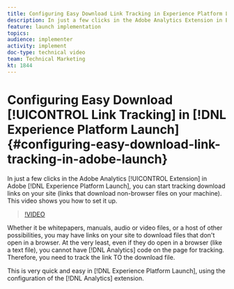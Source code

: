```yaml
---
title: Configuring Easy Download Link Tracking in Experience Platform Launch
description: In just a few clicks in the Adobe Analytics Extension in Experience Platform Launch, you can start tracking download links on your site (links that download non-browser files on your machine). This video shows you how to set it up.
feature: launch implementation
topics: 
audience: implementer
activity: implement
doc-type: technical video
team: Technical Marketing
kt: 1844
---
```


# Configuring Easy Download [!UICONTROL Link Tracking] in [!DNL Experience Platform Launch] {#configuring-easy-download-link-tracking-in-adobe-launch}

In just a few clicks in the Adobe Analytics [!UICONTROL Extension] in Adobe [!DNL Experience Platform Launch], you can start tracking download links on your site (links that download non-browser files on your machine). This video shows you how to set it up.

>[!VIDEO](https://video.tv.adobe.com/v/25762/?quality=12)

Whether it be whitepapers, manuals, audio or video files, or a host of other possibilities, you may have links on your site to download files that don't open in a browser. At the very least, even if they do open in a browser (like a text file), you cannot have [!DNL Analytics] code on the page for tracking. Therefore, you need to track the link TO the download file.

This is very quick and easy in [!DNL Experience Platform Launch], using the configuration of the [!DNL Analytics] extension.
